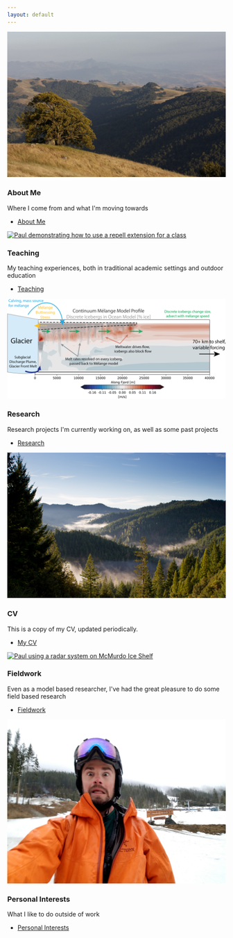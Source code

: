 ```yaml
---
layout: default
---
```


<!-- <\!-- Section -\-> -->
<!-- <section> -->
<!-- 	<header class="major"> -->
<!-- 		<h2>Erat lacinia</h2> -->
<!-- 	</header> -->
<!-- 	<div class="features"> -->
<!-- 		<article> -->
<!-- 			<span class="icon fa-diamond"></span> -->
<!-- 			<div class="content"> -->
<!-- 				<h3>Portitor ullamcorper</h3> -->
<!-- 				<p>Aenean ornare velit lacus, ac varius enim lorem ullamcorper dolore. Proin aliquam facilisis ante interdum. Sed nulla amet lorem feugiat tempus aliquam.</p> -->
<!-- 			</div> -->
<!-- 		</article> -->
<!-- 		<article> -->
<!-- 			<span class="icon fa-paper-plane"></span> -->
<!-- 			<div class="content"> -->
<!-- 				<h3>Sapien veroeros</h3> -->
<!-- 				<p>Aenean ornare velit lacus, ac varius enim lorem ullamcorper dolore. Proin aliquam facilisis ante interdum. Sed nulla amet lorem feugiat tempus aliquam.</p> -->
<!-- 			</div> -->
<!-- 		</article> -->
<!-- 		<article> -->
<!-- 			<span class="icon fa-rocket"></span> -->
<!-- 			<div class="content"> -->
<!-- 				<h3>Quam lorem ipsum</h3> -->
<!-- 				<p>Aenean ornare velit lacus, ac varius enim lorem ullamcorper dolore. Proin aliquam facilisis ante interdum. Sed nulla amet lorem feugiat tempus aliquam.</p> -->
<!-- 			</div> -->
<!-- 		</article> -->
<!-- 		<article> -->
<!-- 			<span class="icon fa-signal"></span> -->
<!-- 			<div class="content"> -->
<!-- 				<h3>Sed magna finibus</h3> -->
<!-- 				<p>Aenean ornare velit lacus, ac varius enim lorem ullamcorper dolore. Proin aliquam facilisis ante interdum. Sed nulla amet lorem feugiat tempus aliquam.</p> -->
<!-- 			</div> -->
<!-- 		</article> -->
<!-- 	</div> -->
<!-- </section> -->



<!-- Section -->
<section>
  <div class="posts">
    <article>
      <a href="{{ 'about_me.html' | absolute_url }}" class="image"><img src="assets/images/henryCoe.jpg" alt="Oak Tree at Henry Coe State Park" /></a>
      <h3>About Me</h3>
      <p>Where I come from and what I'm moving towards </p>
      <ul class="actions">
	<li><a href="{{ 'about_me.html' | absolute_url }}" class="button">About Me</a></li>
      </ul>
    </article>
        <article>
      <a href="{{ 'teaching.html' | absolute_url }}" class="image"><img src="assets/images/jtree1.jpg" alt="Paul demonstrating how to use a repell extension for a class" /></a>
      <h3>Teaching</h3>
      <p>My teaching experiences, both in traditional academic settings and outdoor education</p>
      <ul class="actions">
	<li><a href="{{ 'teaching.html' | absolute_url }}" class="button">Teaching</a></li>
      </ul>
    </article>
    <article>
      <a href="{{ 'research.html' | absolute_url}}" class="image"><img src="assets/images/CouplingOverview.png" alt="An annotated map of Thwaites Glacier basal topography" /></a>
      <h3>Research</h3>
      <p>Research projects I'm currently working on, as well as some past projects</p>
      <ul class="actions">
	<li><a href="{{ 'research.html' | absolute_url}}" class="button">Research</a></li>
      </ul>
    </article>
        <article>
      <a href="{{ 'cv.html' | absolute_url }}" class="image"><img src="assets/images/trees.jpg" alt="Fog floating about a redwood forest" /></a>
      <h3>CV</h3>
      <p>This is a copy of my CV, updated periodically.  </p>
      <ul class="actions">
	<li><a href="{{ 'cv.html' | absolute_url }}" class="button">My CV</a></li>
      </ul>
    </article>
    <article>
      <a href="{{ 'fieldwork.html' | absolute_url }}" class="image"><img src="assets/images/paulMcmShelf.jpg" alt="Paul using a radar system on McMurdo Ice Shelf" /></a>
      <h3>Fieldwork</h3>
      <p>Even as a model based researcher, I've had the great pleasure to do some field based research</p>
      <ul class="actions">
	<li><a href="{{ 'fieldwork.html' | absolute_url }}" class="button">Fieldwork</a></li>
      </ul>
    </article>
    <article>
      <a href="{{ 'fun.html' | absolute_url }}" class="image"><img src="assets/images/fun.jpg" alt="Paul making a funny face" /></a>
      <h3>Personal Interests</h3>
      <p>What I like to do outside of work </p>
      <ul class="actions">
	<li><a href="{{ 'fun.html' | absolute_url }}" class="button">Personal Interests</a></li>
      </ul>
    </article>
  </div>
</section>
